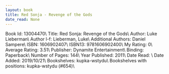 ```yaml
---
layout: book
title: Red Sonja - Revenge of the Gods
date_read: None
---
```


Book Id: 13004470\ 
Title: Red Sonja: Revenge of the Gods\ 
Author: Luke Lieberman\ 
Author l-f: Lieberman, Luke\ 
Additional Authors: Daniel Sampere\ 
ISBN: 1606902407\ 
ISBN13: 9781606902400\ 
My Rating: 0\ 
Average Rating: 3.51\ 
Publisher: Dynamite Entertainment\ 
Binding: Paperback\ 
Number of Pages: 144\ 
Year Published: 2011\ 
Date Read: \ 
Date Added: 2019/10/21\ 
Bookshelves: kupka-wstydu\ 
Bookshelves with positions: kupka-wstydu (#654)\ 

